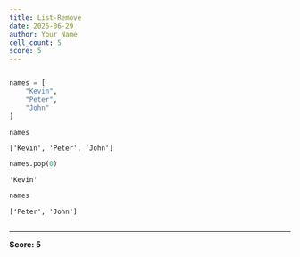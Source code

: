 ```yaml
---
title: List-Remove
date: 2025-06-29
author: Your Name
cell_count: 5
score: 5
---
```


```python

names = [
    "Kevin",
    "Peter",
    "John"
]
```


```python
names

```




    ['Kevin', 'Peter', 'John']




```python
names.pop(0)
```




    'Kevin'




```python
names

```




    ['Peter', 'John']




```python

```


---
**Score: 5**